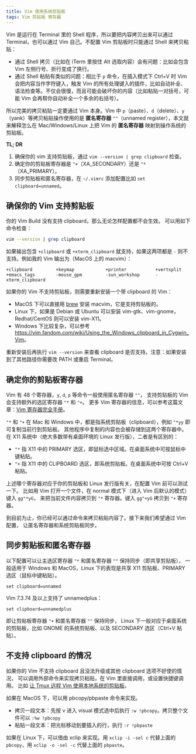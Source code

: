 ```yaml
---
title: Vim 使用系统剪贴板
tags: Vim 剪贴板 寄存器
---
```


Vim 是运行在 Terminal 里的 Shell 程序，所以要把内容拷贝出来可以通过 Terminal，也可以通过 Vim 自己。不配置 Vim 剪贴板时只能通过 Shell 来拷贝粘贴：

- 通过 Shell 拷贝（比如在 iTerm 里按住 Alt 选取内容）会有问题：比如会包含 Vim 左侧行号、折行变成了换行。
- 通过 Shell 粘贴有类似的问题：相比于 `p` 命令，在插入模式下 Ctrl+V 时 Vim 会把内容当作字符键入，触发 Vim 的所有处理键入的插件，比如自动补全、语法检查等。不仅会很慢，而且可能会破坏你的内容（比如粘贴一对括号，可能 Vim 会再帮你自动补全一个多余的右括号）。

所以完美的拷贝粘贴一定要通过 Vim 本身。Vim 中 `p`（paste）、`d`（delete）、`y`（yank）等拷贝粘贴操作使用的是 **匿名寄存器** `""`（unnamed register），本文就来解释怎么在 Mac/Windows/Linux 上把 Vim 的 **匿名寄存器** 映射到操作系统的剪贴板。

**TL; DR**

1. 确保你的 vim 支持剪贴板，通过 `vim --version | grep clipboard` 检查。
2. 确定你的剪贴板寄存器是 `"+`（XA\_SECONDARY）还是 `"*`（XA\_PRIMARY）。
3. 同步剪贴板和匿名寄存器，在 `~/.vimrc` 添加配置比如 `set clipboard=unnamed`。

<!--more-->

## 确保你的 Vim 支持剪贴板

你的 Vim Build 没有支持 clipboard，那么无论怎样配置都不会生效。
可以用如下命令检查：

```bash
vim --version | grep clipboard
```

如果输出包含 `+clipboard` 或 `+xterm_clipboard` 就支持，如果这两项都是 `-` 则不支持。例如我的 Vim 输出为（MacOS 上的 macvim）：

```
+clipboard         +keymap            +printer           +vertsplit
+emacs_tags        -mouse_gpm         -sun_workshop      -xterm_clipboard
```

如果你的 Vim 不支持剪贴板，则需要重新安装一个带 clipboard 的 Vim：

- MacOS 下可以直接用 [brew](https://brew.sh/) 安装 macvim，它是支持剪贴板的。
- Linux 下，如果是 Debian 或 Ubuntu 可以安装 vim-gtk、vim-gnome，Redhat/CentOS 则可以安装 vim-X11。
- Windows 下比较复杂，可以参考 <https://vim.fandom.com/wiki/Using_the_Windows_clipboard_in_Cygwin_Vim>。

重新安装后再执行 `vim --version` 来查看 clipboard 是否支持。注意：如果安装到了其他路径你需要改 PATH 或重启 Terminal。

## 确定你的剪贴板寄存器

Vim 有 48 个寄存器，`y`, `d`, `p` 等命令一般使用匿名寄存器 `""`，
支持剪贴板的 Vim 会支持额外的选区寄存器 `"*` 和 `"+`。
更多 Vim 寄存器的信息，可以参考这篇文章：[Vim 寄存器完全手册](https://harttle.land/2016/07/25/vim-registers.html)。

`"*` 和 `"+` 在 Mac 和 Windows 中，都是指系统剪贴板（clipboard），例如 `"*yy` 即可复制当前行到剪贴板。
其他程序中复制的内容也会被存储到这两个寄存器中。
在 X11 系统中（绝大多数带有桌面环境的 Linux 发行版），二者是有区别的：

* `"*` 指 X11 中的 PRIMARY 选区，即鼠标选中区域。在桌面系统中可按鼠标中键粘贴。
* `"+` 指 X11 中的 CLIPBOARD 选区，即系统剪贴板。在桌面系统中可按 Ctrl+V 粘贴。

上述哪个寄存器对应于你的剪贴板和 Linux 发行版有关，在配置 Vim 前可以测试一下。
比如用 Vim 打开一个文件，在 normal 模式下（进入 Vim 后默认的模式）键入 `gg"*yG`，
来把当前文件内容拷贝到 `"*` 寄存器。键入 `gg"+yG` 拷贝到 `"+` 寄存器。

到目前为止，你已经可以通过命令来拷贝粘贴内容了。接下来我们希望通过 Vim 配置，
让匿名寄存器和系统剪贴板同步。

## 同步剪贴板和匿名寄存器

以下配置可以让主选区寄存器 `"*` 和匿名寄存器 `""` 保持同步（即共享剪贴板），
一般适用于 Windows 和 MacOS，Linux 下的表现是共享 X11 剪贴板、PRIMARY 选区（鼠标中键粘贴）。

```vim
set clipboard=unnamed
```

Vim 7.3.74 及以上支持了 unnamedplus：

```vim
set clipboard=unnamedplus
```

即让剪贴板寄存器 `"+` 和匿名寄存器 `""` 保持同步，
Linux 下一般对应于桌面系统的剪贴板，比如 GNOME 的系统剪贴板、以及 SECONDARY 选区（Ctrl+V 粘贴）。

## 不支持 clipboard 的情况

如果你的 Vim 不支持 clipboard 且没法升级或其他 clipboard 选项不好使的情况，
可以调用外部命令来实现拷贝粘贴，在 Vim 里直接调用，或设置快捷键调用。
比如 [让 Tmux 远程 Vim 使用本地系统的剪贴板][tmux-clip]。

如果在 MacOS 下，可以用 pbcopy/pbpaste 命令来实现。

- 拷贝一段文本：先按 v 进入 visual 模式选中后执行 `:w !pbcopy`。拷贝整个文件可以 `:%w !pbcopy`
- 粘贴一段文本：把光标移动到要插入的行，执行 `:r !pbpaste`

如果在 Linux 下，可以借由 xclip 来实现。用 `xclip -i -sel c` 代替上面的 `pbcopy`，用 `xclip -o -sel -c` 代替上面的 `pbpaste`。

[tmux-clip]: /2017/06/23/vim-tmux-clipboard.html
